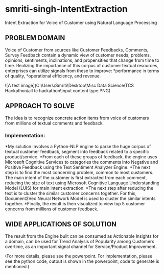 # smriti-singh-IntentExtraction
Intent Extraction for Voice of Customer using Natural Language Processing

## PROBLEM DOMAIN
Voice of Customer from sources like Customer Feedbacks, Comments, Survey Feedback contain a dynamic view of customer needs, problems, opinions, sentiments, inclinations, and propensities that change from time to time. 
Realizing the importance of this corpus of customer textual resources, enterprises can utilize signals from these to improve:
*performance in terms of quality, 
*operational efficiency, and revenue. 

![A test image](C:\Users\Smriti\Desktop\Misc Data Science\TCS Hackathon\all tc hackathon\input content type.PNG)

## APPROACH TO SOLVE
The idea is to recognize concrete action items from voice of customers from millions of textual comments and feedback.

### Implementation:
*My solution involves a Python-NLP engine to parse the huge corpus of textual customer feedback, segment into feedback related to a specific product/service. 
*From each of these groups of feedback, the engine uses Microsoft Cognitive Services to categories the comments into Negative and Positive Feedback using the Text Sentiment Analyzer Engine. 
*The next step is to find the most concerning problem, common to most customers. The main intent of the customer is first extracted from each comment, reducing the size of text using Microsoft Cognitive Language Understanding Model (LUIS) for main intent extraction. 
*The next step after reducing the text is to cluster the similar customer concerns together. For this, Document2Vec Neural Network Model is used to cluster the similar intents together. 
*Finally, the result is then visualized to view top 5 customer concerns from millions of customer feedback.	

## WIDE APPLICATIONS OF SOLUTION

The result from the Engine built can be consumed as Actionable Insights for a domain, can be used for Trend Analysis of Popularity among Customers overtime, as an important signal channel for Service/Product Improvement.

(For more details, please see the powerpoint. For implementation, please see the python code, output is shown in the powerpoint, code to generate is mentioned.)
